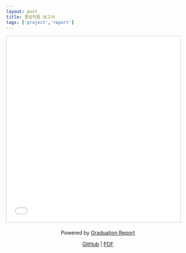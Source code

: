 ```yaml
---
layout: post
title: 졸업작품 보고서
tags: ['project','report']
---
```


<iframe src="//www.slideshare.net/slideshow/embed_code/key/Kg9jAdWGoA46gy" width="477" height="510" frameborder="0" marginwidth="0" marginheight="0" scrolling="no" style="border:1px solid #CCC; border-width:1px; margin-bottom:5px; max-width: 100%;" allowfullscreen> </iframe>


<div style="margin-bottom:5px; text-align:center;"><p>Powered by <a href="//www.slideshare.net/Jongwon_/graduation-report-70048091" title="Graduation Report" target="_blank">Graduation Report</a></p>

<p>
<a href="//github.com/lastone9182/flask">GitHub</a> |
<a href="/file/Network_Programming_Report.pdf" download>PDF</a>
</p>

</div>